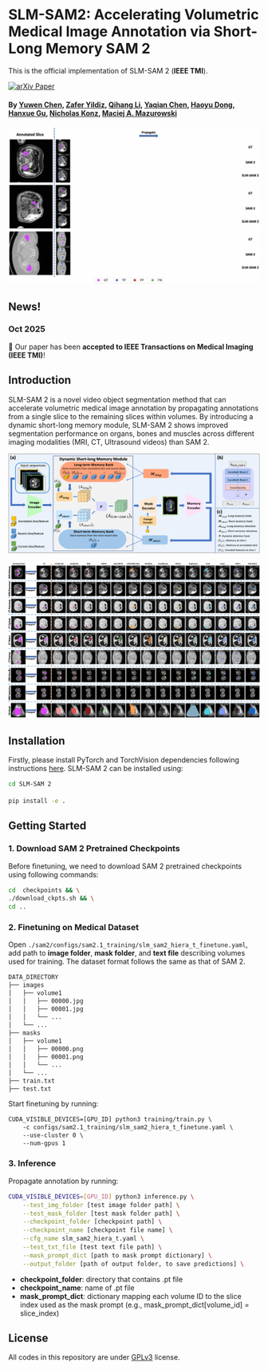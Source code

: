 # SLM-SAM2: Accelerating Volumetric Medical Image Annotation via Short-Long Memory SAM 2
This is the official implementation of SLM-SAM 2 (**IEEE TMI**).

[![arXiv Paper](https://img.shields.io/badge/arXiv-2505.01854-orange.svg?style=flat)](https://www.arxiv.org/abs/2505.01854)

#### By [Yuwen Chen](https://scholar.google.com/citations?user=61s49p0AAAAJ&hl=en), [Zafer Yildiz](https://scholar.google.com.tr/citations?user=1ZAdy9QAAAAJ&hl=en), [Qihang Li](https://scholar.google.com/citations?user=Yw9_kMQAAAAJ&hl=en), [Yaqian Chen](https://scholar.google.com/citations?user=iegKFuQAAAAJ&hl=en), [Haoyu Dong](https://scholar.google.com/citations?user=eZVEUCIAAAAJ&hl=en), [Hanxue Gu](https://scholar.google.com/citations?user=aGjCpQUAAAAJ&hl=en), [Nicholas Konz](https://scholar.google.com/citations?user=a9rXidMAAAAJ&hl=en), [Maciej A. Mazurowski](https://scholar.google.com/citations?user=HlxjJPQAAAAJ&hl=zh-CN)

<p align="center">
<img src=assets/propagation.gif />
</p>

## News!

### Oct 2025
🎉 Our paper has been **accepted to IEEE Transactions on Medical Imaging (IEEE TMI)**!

## Introduction
SLM-SAM 2 is a novel video object segmentation method that can accelerate volumetric medical image annotation by propagating annotations from a single slice to the remaining slices within volumes. By introducing a dynamic short-long memory module, SLM-SAM 2 shows improved segmentation performance on organs, bones and muscles across different imaging modalities (MRI, CT, Ultrasound videos) than SAM 2.

![image](./assets/pipeline.png)

![image](./assets/result_visual.png)

## Installation
Firstly, please install PyTorch and TorchVision dependencies following instructions [here](https://pytorch.org/get-started/locally/). SLM-SAM 2 can be installed using:
```bash
cd SLM-SAM 2

pip install -e .
```

## Getting Started

### 1. Download SAM 2 Pretrained Checkpoints
Before finetuning, we need to download SAM 2 pretrained checkpoints using following commands:
```bash
cd  checkpoints && \
./download_ckpts.sh && \
cd ..
```

### 2. Finetuning on Medical Dataset
Open ```./sam2/configs/sam2.1_training/slm_sam2_hiera_t_finetune.yaml```, add path to **image folder**, **mask folder**, and **text file** describing volumes used for training. The dataset format follows the same as that of SAM 2.

```
DATA_DIRECTORY
├── images
│   ├── volume1
│   │   ├── 00000.jpg
│   │   ├── 00001.jpg
│   │   └── ...
│   └── ...
├── masks
│   ├── volume1
│   │   ├── 00000.png
│   │   ├── 00001.png
│   │   └── ...
│   └── ...
├── train.txt
├── test.txt
```

Start finetuning by running:

```
CUDA_VISIBLE_DEVICES=[GPU_ID] python3 training/train.py \
    -c configs/sam2.1_training/slm_sam2_hiera_t_finetune.yaml \
    --use-cluster 0 \
    --num-gpus 1
```

### 3. Inference
Propagate annotation by running:
```bash
CUDA_VISIBLE_DEVICES=[GPU_ID] python3 inference.py \
    --test_img_folder [test image folder path] \
    --test_mask_folder [test mask folder path] \
    --checkpoint_folder [checkpoint path] \
    --checkpoint_name [checkpoint file name] \
    --cfg_name slm_sam2_hiera_t.yaml \
    --test_txt_file [test text file path] \
    --mask_prompt_dict [path to mask prompt dictionary] \
    --output_folder [path of output folder, to save predictions] \
```

- **checkpoint_folder**: directory that contains .pt file
- **checkpoint_name**: name of .pt file
- **mask_prompt_dict**: dictionary mapping each volume ID to the slice index used as the mask prompt (e.g., mask_prompt_dict[volume_id] = slice_index)

## License
All codes in this repository are under [GPLv3](./LICENSE) license. 


